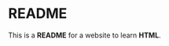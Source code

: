 <h1>README</h1>
<p>This is a <strong>README</strong> for a website to learn <strong>HTML</strong>.</p>
